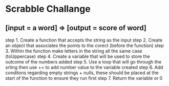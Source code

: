 # Scrabble Challange

## [input = a word]  =>  [output = score of word]

step 1. Create a function that accepts the string as the input
step 2. Create an object that associates the points to the corect (before the function)
step 3. Within the function make letters in the string all the same case (toUppercase)
step 4. Create a variable that will be used to store the outcome of the numbers added
step 5. Use a loop that will go through the srting then use += to add number value to the variable created
step 6. Add conditons regarding empty strings + nulls, these should be placed at the start of the function to ensure they run first
step 7. Return the variable or 0
